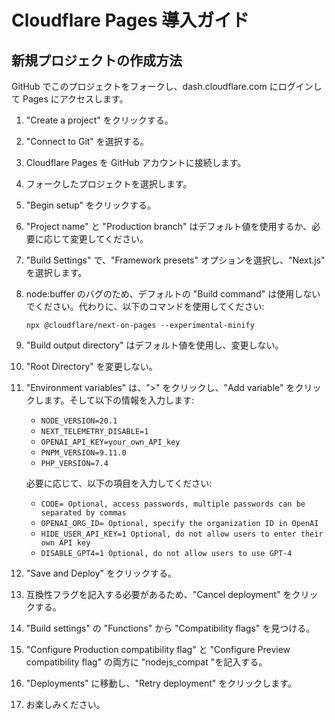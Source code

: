 # Cloudflare Pages 導入ガイド

## 新規プロジェクトの作成方法
GitHub でこのプロジェクトをフォークし、dash.cloudflare.com にログインして Pages にアクセスします。

1. "Create a project" をクリックする。
2. "Connect to Git" を選択する。
3. Cloudflare Pages を GitHub アカウントに接続します。
4. フォークしたプロジェクトを選択します。
5. "Begin setup" をクリックする。
6. "Project name" と "Production branch" はデフォルト値を使用するか、必要に応じて変更してください。
7. "Build Settings" で、"Framework presets" オプションを選択し、"Next.js" を選択します。
8. node:buffer のバグのため、デフォルトの "Build command" は使用しないでください。代わりに、以下のコマンドを使用してください:
    ```
    npx @cloudflare/next-on-pages --experimental-minify
    ```
9. "Build output directory" はデフォルト値を使用し、変更しない。
10. "Root Directory" を変更しない。
11. "Environment variables" は、">" をクリックし、"Add variable" をクリックします。そして以下の情報を入力します:
    - `NODE_VERSION=20.1`
    - `NEXT_TELEMETRY_DISABLE=1`
    - `OPENAI_API_KEY=your_own_API_key`
    - `PNPM_VERSION=9.11.0`
    - `PHP_VERSION=7.4`

    必要に応じて、以下の項目を入力してください:

    - `CODE= Optional, access passwords, multiple passwords can be separated by commas`
    - `OPENAI_ORG_ID= Optional, specify the organization ID in OpenAI`
    - `HIDE_USER_API_KEY=1 Optional, do not allow users to enter their own API key`
    - `DISABLE_GPT4=1 Optional, do not allow users to use GPT-4`

12. "Save and Deploy" をクリックする。
13. 互換性フラグを記入する必要があるため、"Cancel deployment" をクリックする。
14. "Build settings" の "Functions" から "Compatibility flags" を見つける。
15. "Configure Production compatibility flag" と "Configure Preview compatibility flag" の両方に "nodejs_compat "を記入する。
16. "Deployments" に移動し、"Retry deployment" をクリックします。
17. お楽しみください。
